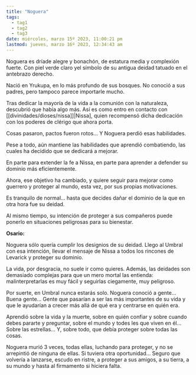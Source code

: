 ```yaml
---
title: "Noguera"
tags:
  - tag1
  - tag2
  - tag3
date: miércoles, marzo 15º 2023, 11:00:21 pm
lastmod: jueves, marzo 16º 2023, 12:34:43 am
---
```


Noguera es dríade alegre y bonachón, de estatura media y complexión fuerte. Con piel verde claro yel símbolo de su antigua deidad tatuado en el antebrazo derecho.

Nació en Yrukupa, en lo más profundo de sus bosques. No conoció a sus padres, pero tampoco parece importarle mucho.

Tras dedicar la mayoría de la vida a la comunión con la naturaleza, descubrió que había algo más. Así es como entro en contacto con [[divinidades/dioses/nissa]]|Nissa], quien recompensó dicha dedicación con los poderes de clérigo que ahora porta.

Cosas pasaron, pactos fueron rotos... Y Noguera perdió esas habilidades.

Pese a todo, aún mantiene las habilidades que aprendió combatiendo, las cuales ha decidido que se dedicará a mejorar.  
  
En parte para extender la fe a Nissa, en parte para aprender a defender su dominio más eficientemente.

Ahora, ese objetivo ha cambiado, y quiere seguir para mejorar como guerrero y proteger al mundo, esta vez, por sus propias motivaciones.

Es tranquilo de normal... hasta que decides dañar el dominio de la que en otra hora fue su deidad.

Al mismo tiempo, su intención de proteger a sus compañeros puede ponerlo en situaciones peligrosas para su bienestar.  

**Osario:**

Noguera sólo quería cumplir los designios de su deidad. Llego al Umbral con esa intención, llevar el mensaje de Nissa a todos los rincones de Levarick y proteger su dominio.

La vida, por desgracia, no suele ir como quieres. Además, las deidades son demasiado complejas para que un mero mortal las entienda: malinterpretarlas es muy fácil y seguirlas ciegamente, muy peligroso.

Por suerte, en Umbral nunca estarás solo. Noguera conoció a gente… Buena gente… Gente que pasarían a ser las más importantes de su vida y que le ayudarían a crecer más allá de qué era y centrarse en quién era.

Aprendió sobre la vida y la muerte, sobre en quién confiar y sobre cuando debes pararte y preguntar, sobre el mundo y todes les que viven en él… Sobre las estrellas… Y, sobre todo, que debía proteger sobre todas las cosas.

Noguera murió 3 veces, todas ellas, luchando para proteger, y no se arrepintió de ninguna de ellas. Si tuviera otra oportunidad… Seguro que volvería a lanzarse, escudo en ristre, a proteger a sus amigos, a su tierra, a su mundo y hasta al firmamento si hiciera falta.